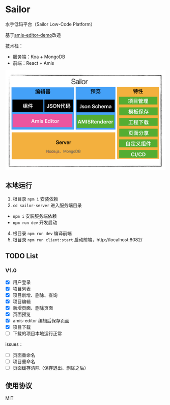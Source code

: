 # Sailor

水手低码平台（Sailor Low-Code Platform）

基于[amis-editor-demo](http://aisuda.github.io/amis-editor-demo)改造

技术栈：

-   服务端：Koa + MongoDB
-   前端：React + Amis

![](./architecture.png)

## 本地运行

1. 根目录 `npm i` 安装依赖
2. `cd sailor-server` 进入服务端目录

-   `npm i` 安装服务端依赖
-   `npm run dev` 开发启动

4. 根目录 `npm run dev` 编译前端
5. 根目录 `npm run client:start` 启动前端，http://localhost:8082/

## TODO List

### V1.0

-   [x] 用户登录
-   [x] 项目列表
-   [x] 项目新增、删除、查询
-   [x] 项目编辑
-   [x] 新增页面、删除页面
-   [x] 页面预览
-   [x] amis-editor 编辑后保存页面
-   [x] 项目下载
-   [ ] 下载的项目本地运行正常

issues：

-   [ ] 页面重命名
-   [ ] 项目重命名
-   [ ] 页面缓存清除（保存退出、删除之后）

## 使用协议

MIT
